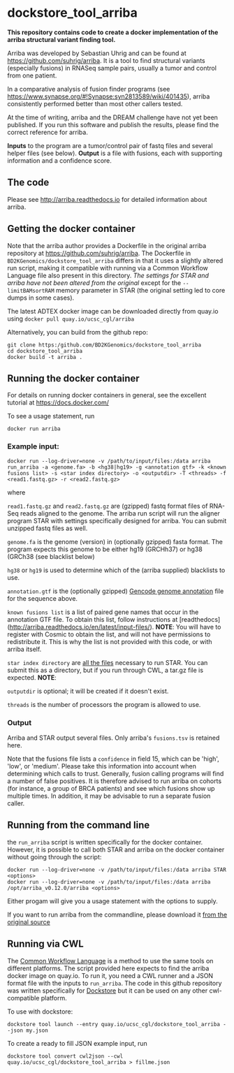 # dockstore_tool_arriba

**This repository contains code to create a docker implementation of the arriba structural variant finding tool.**

Arriba was developed by Sebastian Uhrig and can be found at https://github.com/suhrig/arriba.
It is a tool to find structural variants (especially fusions) in RNASeq sample pairs, usually a tumor and control from one patient.

In a comparative analysis of fusion finder programs (see https://www.synapse.org/#!Synapse:syn2813589/wiki/401435), 
arriba consistently performed better than most other callers tested.

At the time of writing, arriba and the DREAM challenge have not yet been published. If you run this software and publish the results,
please find the correct reference for arriba.

**Inputs** to the program are a tumor/control pair of fastq files and several helper files (see below).
**Output** is a file with fusions, each with supporting information and a confidence score.


## The code

Please see http://arriba.readthedocs.io for detailed information about arriba. 

## Getting the docker container

Note that the arriba author provides a Dockerfile in the original arriba repository at  https://github.com/suhrig/arriba.
The Dockerfile in `BD2KGenomics/dockstore_tool_arriba` differs in that it uses a slightly altered run script, making it
compatible with running via a Common Workflow Language file also present in this directory.
*The settings for STAR and arriba have not been altered from the original* except for the `--limitBAMsortRAM` memory parameter
in STAR (the original setting led to core dumps in some cases).

The latest ADTEX docker image can be downloaded directly from quay.io using
`docker pull quay.io/ucsc_cgl/arriba`

Alternatively, you can build from the github repo:
```
git clone https:/github.com/BD2KGenomics/dockstore_tool_arriba
cd dockstore_tool_arriba
docker build -t arriba .
```

## Running the docker container

For details on running docker containers in general, see the excellent tutorial at https://docs.docker.com/

To see a usage statement, run

``
docker run arriba
``

### Example input:

``
docker run --log-driver=none -v /path/to/input/files:/data arriba run_arriba -a <genome.fa> -b <hg38|hg19> -g <annotation gtf> -k <known fusions list> -s <star index directory> -o <outputdir> -T <threads> -f <read1.fastq.gz> -r <read2.fastq.gz>
``

where

`read1.fastq.gz` and `read2.fastq.gz`	are (gzipped) fastq format files of RNA-Seq reads aligned to the genome. The arriba run script will run the aligner program STAR with settings specifically designed for arriba. You can submit unzipped fastq files as well.

`genome.fa`	is the genome (version) in (optionally gzipped) fasta format. The program expects this genome to be either hg19 (GRCHh37) or hg38 (GRCh38 (see blacklist below)

`hg38` or `hg19`	is used to determine which of the (arriba supplied) blacklists to use.

`annotation.gtf`	is the (optionally gzipped) [Gencode genome annotation](https://www.gencodegenes.org/releases/current.html) file for the sequence above.

`known fusions list`	is a list of paired gene names that occur in the annotation GTF file. To obtain this list, follow instructions at [readthedocs] (http://arriba.readthedocs.io/en/latest/input-files/). **NOTE**: You will have to register with Cosmic to obtain the list, and will not have permissions to redistribute it. This is why the list is not provided with this code, or with arriba itself.

`star index directory`	are [all the files](http://labshare.cshl.edu/shares/gingeraslab/www-data/dobin/STAR/STARgenomes/GENCODE/) necessary to run STAR. You can submit this as a directory, but if you run through CWL, a tar.gz file is expected. **NOTE**: 

`outputdir`	is optional; it will be created if it doesn't exist.

`threads`	is the number of processors the program is allowed to use.


### Output

Arriba and STAR output several files. Only arriba's `fusions.tsv` is retained here.

Note that the fusions file lists a `confidence` in field 15, which can be 'high', 'low', or 'medium'. Please take this information into account when determining which calls to trust.
Generally, fusion calling programs will find a number of false positives. It is therefore advised to run arriba on cohorts (for instance, a group of BRCA patients) and see which fusions show up multiple times. In addition, it may be advisable to run a separate fusion caller.

## Running from the command line

the `run_arriba` script is written specifically for the docker container. However, it is possible to call both STAR and arriba on the docker container without going through the script:

```
docker run --log-driver=none -v /path/to/input/files:/data arriba STAR <options>
docker run --log-driver=none -v /path/to/input/files:/data arriba /opt/arriba_v0.12.0/arriba <options>
```
Either progam will give you a usage statement with the options to supply.

If you want to run arriba from the commandline, please download it [from the original source](https://github.com/suhrig/arriba)

## Running via CWL

The [Common Workflow Language](http://www.commonwl.org/user_guide/) is a method to use the same tools on different platforms. 
The script provided here expects to find the arriba docker image on quay.io. To run it, you need a CWL runner and a
JSON format file with the inputs to `run_arriba`. The code in this
github repository was written specifically for [Dockstore](https://dockstore.org/) but it can be used on any other cwl-compatible platform.

To use with dockstore:
```
dockstore tool launch --entry quay.io/ucsc_cgl/dockstore_tool_arriba --json my.json
```
To create a ready to fill JSON example input, run 
```
dockstore tool convert cwl2json --cwl quay.io/ucsc_cgl/dockstore_tool_arriba > fillme.json
```
